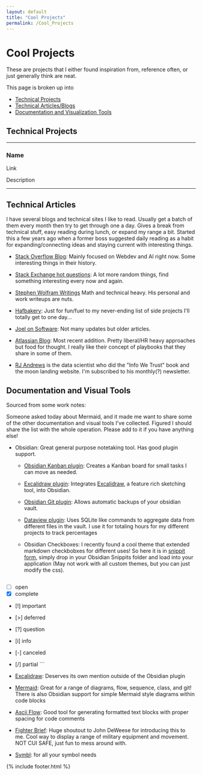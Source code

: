 ```yaml
---
layout: default
title: "Cool Projects"
permalink: /Cool_Projects
---
```


# Cool Projects

These are projects that I either found inspiration from, reference often, or just generally think are neat. 

This page is broken up into 

- [Technical Projects](#technical-projects)
- [Technical Articles/Blogs](#technical-articles)
- [Documentation and Visualization Tools](#documentation-and-visual-tools)



## Technical Projects

---

### Name

Link

Description

---


## Technical Articles
I have several blogs and technical sites I like to read. Usually get a batch of them every month then try to get through one a day. Gives a break from technical stuff, easy reading during lunch, or expand my range a bit. Started this a few years ago when a former boss suggested daily reading as a habit for expanding/connecting ideas and staying current with interesting things.

- [Stack Overflow Blog](https://stackoverflow.blog/): Mainly focused on Webdev and AI right now. Some interesting things in their history.

- [Stack Exchange hot questions](https://stackexchange.com/questions?tab=hot): A lot more random things, find something interesting every now and again.

- [Stephen Wolfram Writings](https://writings.stephenwolfram.com/) Math and technical heavy. His personal and work writeups are nuts.

- [Hafbakery](https://www.halfbakery.com/): Just for fun/fuel to my never-ending list of side projects I'll totally get to one day...

- [Joel on Software](https://www.joelonsoftware.com/): Not many updates but older articles.

- [Atlassian Blog](https://www.atlassian.com/blog): Most recent addition. Pretty liberal/HR heavy approaches but food for thought. I really like their concept of playbooks that they share in some of them.

- [RJ Andrews](https://www.chartography.net/) is the data scientist who did the "Info We Trust" book and the moon landing website. I'm subscribed to his monthly(?) newsletter.


## Documentation and Visual Tools

Sourced from some work notes:

Someone asked today about Mermaid, and it made me want to share some of the other documentation and visual tools I've collected. Figured I should share the list with the whole operation. Please add to it if you have anything else!

- Obsidian: Great general purpose notetaking tool. Has good plugin support.

    - [Obsidian Kanban plugin](https://github.com/mgmeyers/obsidian-kanban): Creates a Kanban board for small tasks I can move as needed.

    - [Excalidraw plugin](https://github.com/zsviczian/obsidian-excalidraw-plugin): Integrates [Excalidraw]([https://excalidraw.com/](https://excalidraw.com/)), a feature rich sketching tool, into Obsidian.

    - [Obsidian Git plugin](https://github.com/denolehov/obsidian-git): Allows automatic backups of your obsidian vault.

    - [Dataview plugin](https://github.com/blacksmithgu/obsidian-dataview): Uses SQLite like commands to aggregate data from different files in the vault. I use it for totaling hours for my different projects to track percentages

    - Obsidian Checkboxes: I recently found a cool theme that extended markdown checkbobxes for different uses! So here it is in [snippit form](../resources/checkboxes.css), simply drop in your Obsidian Snippits folder and load into your application (May not work with all custom themes, but you can just modify the css).
        
        ```
- [ ] open  
- [x] complete  
- [!] important  
- [>] deferred  
- [?] question  
- [i] info  
- [-] canceled   
- [/] partial
        ```

- [Excalidraw](https://excalidraw.com/): Deserves its own mention outside of the Obsidian plugin

- [Mermaid](https://mermaid.live/): Great for a range of diagrams, flow, sequence, class, and git! There is also Obsidian support for simple Mermaid style diagrams within code blocks

- [Ascii Flow](https://asciiflow.com/): Good tool for generating formatted text blocks with proper spacing for code comments

- [Fighter Brief](https://fighterbrief.com/): Huge shoutout to John DeWeese for introducing this to me. Cool way to display a range of military equipment and movement. NOT CUI SAFE, just fun to mess around with.

- [Symbl](https://symbl.cc/): for all your symbol needs



{% include footer.html %}
